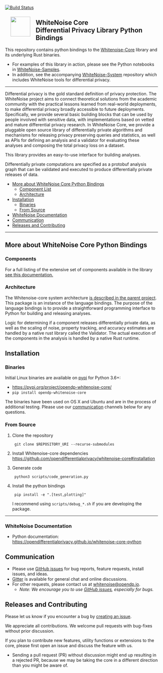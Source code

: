 [![Build Status](https://travis-ci.com/opendifferentialprivacy/whitenoise-core-python.svg?branch=develop)](https://travis-ci.com/opendifferentialprivacy/whitenoise-core-python)

<a href="https://opendifferentialprivacy.github.io"><img src="https://github.com/opendifferentialprivacy/whitenoise-core/images/WhiteNoise Logo/SVG/Full_color.svg" align="left" height="65" vspace="8" hspace="18"></a>
## WhiteNoise Core <br/> Differential Privacy Library Python Bindings <br/>

This repository contains python bindings to the [Whitenoise-Core](https://github.com/opendifferentialprivacy/whitenoise-core) library and its underlying Rust binaries.

- For examples of this library in action, please see the Python notebooks in [WhiteNoise-Samples](https://github.com/opendifferentialprivacy/whitenoise-samples).
- In addition, see the accompanying [WhiteNoise-System](https://github.com/opendifferentialprivacy/whitenoise-system) repository which includes WhiteNoise tools for differential privacy.

---

Differential privacy is the gold standard definition of privacy protection. The WhiteNoise project aims to connect theoretical solutions from the academic community with the practical lessons learned from real-world deployments, to make differential privacy broadly accessible to future deployments. Specifically, we provide several basic building blocks that can be used by people involved with sensitive data, with implementations based on vetted and mature differential privacy research. In WhiteNoise Core, we provide a pluggable open source library of differentially private algorithms and mechanisms for releasing privacy preserving queries and statistics, as well as APIs for defining an analysis and a validator for evaluating these analyses and composing the total privacy loss on a dataset.

This library provides an easy-to-use interface for building analyses.

Differentially private computations are specified as a protobuf analysis graph that can be validated and executed to produce differentially private releases of data.


- [More about WhiteNoise Core Python Bindings](#more-about-whitenoise-core-runtime)
  - [Component List](#components)
  - [Architecture](#architecture)
- [Installation](#installation)
  - [Binaries](#binaries)
  - [From Source](#from-source)
- [WhiteNoise Documentation](#whitenoise-documentation)
- [Communication](#communication)
- [Releases and Contributing](#releases-and-contributing)

---

## More about WhiteNoise Core Python Bindings

### Components

For a full listing of the extensive set of components available in the library [see this documentation.](https://opendifferentialprivacy.github.io/whitenoise-core/doc/whitenoise_validator/docs/components/index.html)

### Architecture

The Whitenoise-core system architecture [is described in the parent project](https://github.com/opendifferentialprivacy/whitenoise-core#Architecture).
This package is an instance of the language bindings. The purpose of the language bindings is to provide a straightforward programming interface to Python for building and releasing analyses.

Logic for determining if a component releases differentially private data, as well as the scaling of noise, property tracking, and accuracy estimates are handled by a native rust library called the Validator.
The actual execution of the components in the analysis is handled by a native Rust runtime.


## Installation

### Binaries

Initial Linux binaries are available on [pypi](https://pypi.org/project/opendp-whitenoise-core/) for Python 3.6+:
  - https://pypi.org/project/opendp-whitenoise-core/
  - ```pip install opendp-whitenoise-core```

The binaries have been used on OS X and Ubuntu and are in the process of additional testing.  Please use our [communication](#communication) channels below for any questions.

### From Source

1. Clone the repository

        git clone $REPOSITORY_URI --recurse-submodules

2. Install Whitenoise-core dependencies
   https://github.com/opendifferentialprivacy/whitenoise-core#installation

3. Generate code

        python3 scripts/code_generation.py

4. Install the python bindings

        pip install -e ".[test,plotting]"

    I recommend using `scripts/debug_*.sh` if you are developing the package.

---

### WhiteNoise Documentation

- Python documentation: https://opendifferentialprivacy.github.io/whitenoise-core-python


## Communication

- Please use [GitHub issues](https://github.com/opendifferentialprivacy/whitenoise-core-python/issues) for bug reports, feature requests, install issues, and ideas.
- [Gitter](https://gitter.im/opendifferentialprivacy/WhiteNoise) is available for general chat and online discussions.
- For other requests, please contact us at [whitenoise@opendp.io](mailto:whitenoise@opendp.io).
  - _Note: We encourage you to use [GitHub issues](https://github.com/opendifferentialprivacy/whitenoise-core-python/issues), especially for bugs._

## Releases and Contributing

Please let us know if you encounter a bug by [creating an issue](https://github.com/opendifferentialprivacy/whitenoise-core-python/issues).

We appreciate all contributions. We welcome pull requests with bug-fixes without prior discussion.

If you plan to contribute new features, utility functions or extensions to the core, please first open an issue and discuss the feature with us.
  - Sending a pull request (PR) without discussion might end up resulting in a rejected PR, because we may be taking the core in a different direction than you might be aware of.
